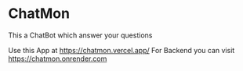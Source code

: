 # ChatMon
This a ChatBot which answer your questions

Use this App at https://chatmon.vercel.app/
For Backend you can visit https://chatmon.onrender.com
